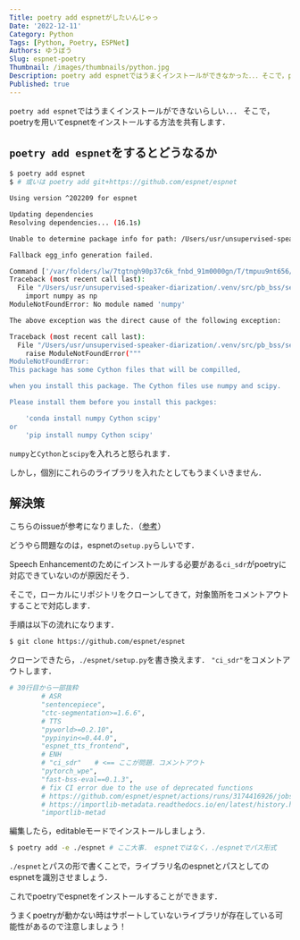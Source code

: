 ```yaml
---
Title: poetry add espnetがしたいんじゃっ
Date: '2022-12-11'
Category: Python
Tags: [Python, Poetry, ESPNet]
Authors: ゆうぼう
Slug: espnet-poetry
Thumbnail: /images/thumbnails/python.jpg
Description: poetry add espnetではうまくインストールができなかった．．．そこで，poetryを用いてespnetをインストールする方法を共有します．
Published: true
---
```


`poetry add espnet`ではうまくインストールができないらしい．．．
そこで，poetryを用いてespnetをインストールする方法を共有します．

## `poetry add espnet`をするとどうなるか

~~~bash
$ poetry add espnet
$ # 或いは poetry add git+https://github.com/espnet/espnet

Using version ^202209 for espnet

Updating dependencies
Resolving dependencies... (16.1s)

Unable to determine package info for path: /Users/usr/unsupervised-speaker-diarization/.venv/src/pb_bss

Fallback egg_info generation failed.

Command ['/var/folders/lw/7tgtngh90p37c6k_fnbd_91m0000gn/T/tmpuu9nt656/.venv/bin/python', 'setup.py', 'egg_info'] errored with the following return code 1, and output: 
Traceback (most recent call last):
  File "/Users/usr/unsupervised-speaker-diarization/.venv/src/pb_bss/setup.py", line 3, in <module>
    import numpy as np
ModuleNotFoundError: No module named 'numpy'

The above exception was the direct cause of the following exception:

Traceback (most recent call last):
  File "/Users/usr/unsupervised-speaker-diarization/.venv/src/pb_bss/setup.py", line 8, in <module>
    raise ModuleNotFoundError("""
ModuleNotFoundError: 
This package has some Cython files that will be compilled,

when you install this package. The Cython files use numpy and scipy.

Please install them before you install this packges:

    'conda install numpy Cython scipy'
or
    'pip install numpy Cython scipy'
~~~

`numpy`と`Cython`と`scipy`を入れろと怒られます．

しかし，個別にこれらのライブラリを入れたとしてもうまくいきません．

## 解決策

こちらのissueが参考になりました．（[参考](https://github.com/espnet/espnet/issues/3640)）

どうやら問題なのは，espnetの`setup.py`らしいです．

Speech Enhancementのためにインストールする必要がある`ci_sdr`がpoetryに対応できていないのが原因だそう．

そこで，ローカルにリポジトリをクローンしてきて，対象箇所をコメントアウトすることで対応します．

手順は以下の流れになります．

~~~bash
$ git clone https://github.com/espnet/espnet
~~~

クローンできたら，`./espnet/setup.py`を書き換えます．
`"ci_sdr"`をコメントアウトします．

~~~python
# 30行目から一部抜粋
        # ASR
        "sentencepiece",
        "ctc-segmentation>=1.6.6",
        # TTS
        "pyworld>=0.2.10",
        "pypinyin<=0.44.0",
        "espnet_tts_frontend",
        # ENH
        # "ci_sdr"　　# <== ここが問題．コメントアウト
        "pytorch_wpe",
        "fast-bss-eval==0.1.3",
        # fix CI error due to the use of deprecated functions
        # https://github.com/espnet/espnet/actions/runs/3174416926/jobs/5171182884#step:8:8419
        # https://importlib-metadata.readthedocs.io/en/latest/history.html#v5-0-0
        "importlib-metad
~~~

編集したら，editableモードでインストールしましょう．

~~~bash
$ poetry add -e ./espnet # ここ大事． espnetではなく，./espnetでパス形式
~~~

`./espnet`とパスの形で書くことで，ライブラリ名のespnetとパスとしてのespnetを識別させましょう．

これでpoetryでespnetをインストールすることができます．

うまくpoetryが動かない時はサポートしていないライブラリが存在している可能性があるので注意しましょう！